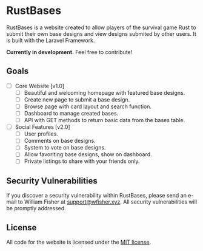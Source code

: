 # RustBases

RustBases is a website created to allow players of the survival game Rust to submit their own base designs and view designs submited by other users. It is built with the Laravel Framework.

**Currently in development.** Feel free to contribute!

## Goals

- [ ] Core Website [v1.0]
  - [ ] Beautiful and welcoming homepage with featured base designs.
  - [ ] Create new page to submit a base design.
  - [ ] Browse page with card layout and search function.
  - [ ] Dashboard to manage created bases.
  - [ ] API with GET methods to return basic data from the bases table.
- [ ] Social Features [v2.0]
  - [ ] User profiles.
  - [ ] Comments on base designs.
  - [ ] System to vote on base designs.
  - [ ] Allow favoriting base designs, show on dashboard.
  - [ ] Private listings to share with your friends only.

## Security Vulnerabilities

If you discover a security vulnerability within RustBases, please send an e-mail to William Fisher at support@wfisher.xyz. All security vulnerabilities will be promptly addressed.

## License

All code for the website is licensed under the [MIT license](http://opensource.org/licenses/MIT).
